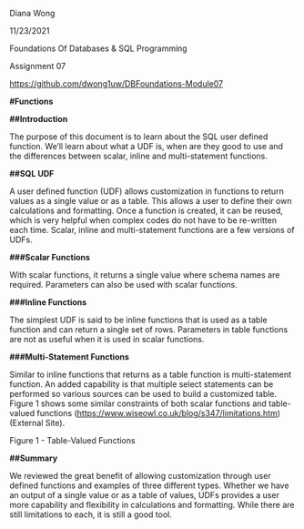 Diana Wong


11/23/2021

Foundations Of Databases & SQL Programming

Assignment 07	

https://github.com/dwong1uw/DBFoundations-Module07
 
**#Functions**

**##Introduction**

The purpose of this document is to learn about the SQL user defined function. We’ll learn about what a UDF is, when are they good to use and the differences between scalar, inline and multi-statement functions.

**##SQL UDF**

A user defined function (UDF) allows customization in functions to return values as a single value or as a table.  This allows a user to define their own calculations and formatting. Once a function is created, it can be reused, which is very helpful when complex codes do not have to be re-written each time. Scalar, inline and multi-statement functions are a few versions of UDFs. 

**###Scalar Functions**

With scalar functions, it returns a single value where schema names are required. Parameters can also be used with scalar functions.

**###Inline Functions**

The simplest UDF is said to be inline functions that is used as a table function and can return a single set of rows. Parameters in table functions are not as useful when it is used in scalar functions.

**###Multi-Statement Functions**

Similar to inline functions that returns as a table function is multi-statement function. An added capability is that multiple select statements can be performed so various sources can be used to build a customized table. Figure 1 shows some similar constraints of both scalar functions and table-valued functions (https://www.wiseowl.co.uk/blog/s347/limitations.htm) (External Site).
 
Figure 1 - Table-Valued Functions

**##Summary**

We reviewed the great benefit of allowing customization through user defined functions and examples of three different types. Whether we have an output of a single value or as a table of values, UDFs provides a user more capability and flexibility in calculations and formatting. While there are still limitations to each, it is still a good tool. 
